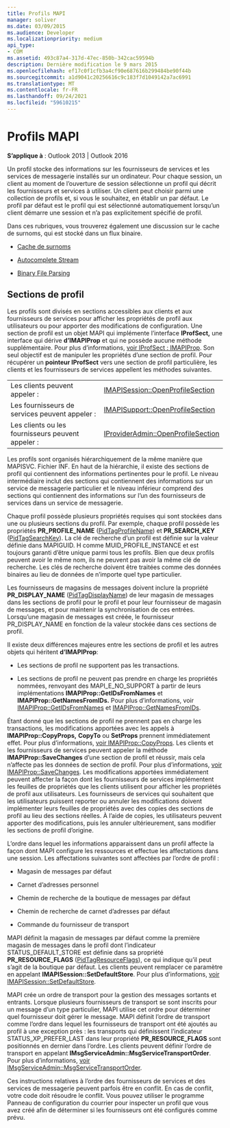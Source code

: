 ```yaml
---
title: Profils MAPI
manager: soliver
ms.date: 03/09/2015
ms.audience: Developer
ms.localizationpriority: medium
api_type:
- COM
ms.assetid: 493c87a4-317d-47ec-850b-342cac59594b
description: Dernière modification le 9 mars 2015
ms.openlocfilehash: ef17c0f1cfb3a4cf90e687616b299484be90f44b
ms.sourcegitcommit: a1d9041c20256616c9c183f7d1049142a7ac6991
ms.translationtype: MT
ms.contentlocale: fr-FR
ms.lasthandoff: 09/24/2021
ms.locfileid: "59610215"
---
```

# <a name="mapi-profiles"></a>Profils MAPI

  
  
**S’applique à** : Outlook 2013 | Outlook 2016 
  
Un profil stocke des informations sur les fournisseurs de services et les services de messagerie installés sur un ordinateur. Pour chaque session, un client au moment de l’ouverture de session sélectionne un profil qui décrit les fournisseurs et services à utiliser. Un client peut choisir parmi une collection de profils et, si vous le souhaitez, en établir un par défaut. Le profil par défaut est le profil qui est sélectionné automatiquement lorsqu’un client démarre une session et n’a pas explicitement spécifié de profil.
  
Dans ces rubriques, vous trouverez également une discussion sur le cache de surnoms, qui est stocké dans un flux binaire.
  
- [Cache de surnoms](nickname-cache.md)
    
- [Autocomplete Stream](autocomplete-stream.md)
    
- [Binary File Parsing](https://portalvhds6gyn3khqwmgzd.blob.core.windows.net/files/NK2/NK2WithBinaryExample.pdf)
    
## <a name="profile-sections"></a>Sections de profil

Les profils sont divisés en sections accessibles aux clients et aux fournisseurs de services pour afficher les propriétés de profil aux utilisateurs ou pour apporter des modifications de configuration. Une section de profil est un objet MAPI qui implémente l’interface **IProfSect,** une interface qui dérive **d’IMAPIProp** et qui ne possède aucune méthode supplémentaire. Pour plus d’informations, [voir IProfSect : IMAPIProp](iprofsectimapiprop.md). Son seul objectif est de manipuler les propriétés d’une section de profil. Pour récupérer un **pointeur IProfSect** vers une section de profil particulière, les clients et les fournisseurs de services appellent les méthodes suivantes. 
  
|||
|:-----|:-----|
|Les clients peuvent appeler :  <br/> |[IMAPISession::OpenProfileSection](imapisession-openprofilesection.md) <br/> |
|Les fournisseurs de services peuvent appeler :  <br/> |[IMAPISupport::OpenProfileSection](imapisupport-openprofilesection.md) <br/> |
|Les clients ou les fournisseurs peuvent appeler :  <br/> |[IProviderAdmin::OpenProfileSection](iprovideradmin-openprofilesection.md) <br/> |
   
Les profils sont organisés hiérarchiquement de la même manière que MAPISVC. Fichier INF. En haut de la hiérarchie, il existe des sections de profil qui contiennent des informations pertinentes pour le profil. Le niveau intermédiaire inclut des sections qui contiennent des informations sur un service de messagerie particulier et le niveau inférieur comprend des sections qui contiennent des informations sur l’un des fournisseurs de services dans un service de messagerie. 
  
Chaque profil possède plusieurs propriétés requises qui sont stockées dans une ou plusieurs sections du profil. Par exemple, chaque profil possède les propriétés **PR_PROFILE_NAME** ([PidTagProfileName](pidtagprofilename-canonical-property.md)) et **PR_SEARCH_KEY** ([PidTagSearchKey](pidtagsearchkey-canonical-property.md)). La clé de recherche d’un profil est définie sur la valeur définie dans MAPIGUID. H comme MUID_PROFILE_INSTANCE et est toujours garanti d’être unique parmi tous les profils. Bien que deux profils peuvent avoir le même nom, ils ne peuvent pas avoir la même clé de recherche. Les clés de recherche doivent être traitées comme des données binaires au lieu de données de n’importe quel type particulier.
  
Les fournisseurs de magasins de messages doivent inclure la propriété **PR_DISPLAY_NAME** ([PidTagDisplayName](pidtagdisplayname-canonical-property.md)) de leur magasin de messages dans les sections de profil pour le profil et pour leur fournisseur de magasin de messages, et pour maintenir la synchronisation de ces entrées. Lorsqu’une magasin de messages  est créée, le fournisseur PR_DISPLAY_NAME en fonction de la valeur stockée dans ces sections de profil. 
  
Il existe deux différences majeures entre les sections de profil et les autres objets qui héritent **d’IMAPIProp**: 
  
- Les sections de profil ne supportent pas les transactions.
    
- Les sections de profil ne peuvent pas prendre en charge les propriétés nommées, renvoyant des MAPI_E_NO_SUPPORT à partir de leurs implémentations **IMAPIProp::GetIDsFromNames** et **IMAPIProp::GetNamesFromIDs.** Pour plus d’informations, voir [IMAPIProp::GetIDsFromNames](imapiprop-getidsfromnames.md) et [IMAPIProp::GetNamesFromIDs](imapiprop-getnamesfromids.md).
    
Étant donné que les sections de profil ne prennent pas en charge les transactions, les modifications apportées avec les appels à **IMAPIProp::CopyProps,** **CopyTo** ou **SetProps** prennent immédiatement effet. Pour plus d’informations, [voir IMAPIProp::CopyProps](imapiprop-copyprops.md). Les clients et les fournisseurs de services peuvent appeler la méthode **IMAPIProp::SaveChanges** d’une section de profil et réussir, mais cela n’affecte pas les données de section de profil. Pour plus d’informations, [voir IMAPIProp::SaveChanges](imapiprop-savechanges.md). Les modifications apportées immédiatement peuvent affecter la façon dont les fournisseurs de services implémentent les feuilles de propriétés que les clients utilisent pour afficher les propriétés de profil aux utilisateurs. Les fournisseurs de services qui souhaitent que les utilisateurs puissent reporter ou annuler les modifications doivent implémenter leurs feuilles de propriétés avec des copies des sections de profil au lieu des sections réelles. À l’aide de copies, les utilisateurs peuvent apporter des modifications, puis les annuler ultérieurement, sans modifier les sections de profil d’origine. 
  
L’ordre dans lequel les informations apparaissent dans un profil affecte la façon dont MAPI configure les ressources et effectue les affectations dans une session. Les affectations suivantes sont affectées par l’ordre de profil :
  
- Magasin de messages par défaut
    
- Carnet d’adresses personnel
    
- Chemin de recherche de la boutique de messages par défaut
    
- Chemin de recherche de carnet d’adresses par défaut
    
- Commande du fournisseur de transport
    
MAPI définit la magasin de messages par défaut comme la première magasin de messages dans le profil dont l’indicateur STATUS_DEFAULT_STORE est définie dans sa propriété **PR_RESOURCE_FLAGS** ([PidTagResourceFlags](pidtagresourceflags-canonical-property.md)), ce qui indique qu’il peut s’agit de la boutique par défaut. Les clients peuvent remplacer ce paramètre en appelant **IMAPISession::SetDefaultStore**. Pour plus d’informations, [voir IMAPISession::SetDefaultStore](imapisession-setdefaultstore.md).
  
MAPI crée un ordre de transport pour la gestion des messages sortants et entrants. Lorsque plusieurs fournisseurs de transport se sont inscrits pour un message d’un type particulier, MAPI utilise cet ordre pour déterminer quel fournisseur doit gérer le message. MAPI définit l’ordre de transport comme l’ordre dans lequel les fournisseurs de transport ont été ajoutés au profil à une exception près : les transports qui définissent l’indicateur STATUS_XP_PREFER_LAST dans leur propriété **PR_RESOURCE_FLAGS** sont positionnés en dernier dans l’ordre. Les clients peuvent définir l’ordre de transport en appelant **IMsgServiceAdmin::MsgServiceTransportOrder**. Pour plus d’informations, [voir IMsgServiceAdmin::MsgServiceTransportOrder](imsgserviceadmin-msgservicetransportorder.md).
  
Ces instructions relatives à l’ordre des fournisseurs de services et des services de messagerie peuvent parfois être en conflit. En cas de conflit, votre code doit résoudre le conflit. Vous pouvez utiliser le programme Panneau de configuration du courrier pour inspecter un profil que vous avez créé afin de déterminer si les fournisseurs ont été configurés comme prévu.
  

